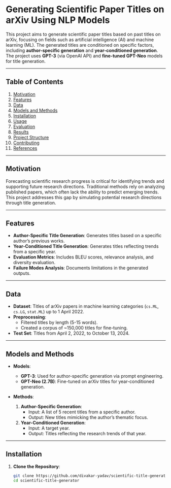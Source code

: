 # Generating Scientific Paper Titles on arXiv Using NLP Models

This project aims to generate scientific paper titles based on past titles on arXiv, focusing on fields such as artificial intelligence (AI) and machine learning (ML). The generated titles are conditioned on specific factors, including **author-specific generation** and **year-conditioned generation**. The project uses **GPT-3** (via OpenAI API) and **fine-tuned GPT-Neo** models for title generation.

---

## Table of Contents
1. [Motivation](#motivation)
2. [Features](#features)
3. [Data](#data)
4. [Models and Methods](#models-and-methods)
5. [Installation](#installation)
6. [Usage](#usage)
7. [Evaluation](#evaluation)
8. [Results](#results)
9. [Project Structure](#project-structure)
10. [Contributing](#contributing)
11. [References](#references)

---

## Motivation
Forecasting scientific research progress is critical for identifying trends and supporting future research directions. Traditional methods rely on analyzing published papers, which often lack the ability to predict emerging trends. This project addresses this gap by simulating potential research directions through title generation.

---

## Features
- **Author-Specific Title Generation**: Generates titles based on a specific author’s previous works.
- **Year-Conditioned Title Generation**: Generates titles reflecting trends from a specific year.
- **Evaluation Metrics**: Includes BLEU scores, relevance analysis, and diversity evaluation.
- **Failure Modes Analysis**: Documents limitations in the generated outputs.

---

## Data
- **Dataset**: Titles of arXiv papers in machine learning categories (`cs.ML`, `cs.LG`, `stat.ML`) up to 1 April 2022.
- **Preprocessing**:
  - Filtered titles by length (5-15 words).
  - Created a corpus of ~150,000 titles for fine-tuning.
- **Test Set**: Titles from April 2, 2022, to October 13, 2024.

---

## Models and Methods
- **Models**:
  - **GPT-3**: Used for author-specific generation via prompt engineering.
  - **GPT-Neo (2.7B)**: Fine-tuned on arXiv titles for year-conditioned generation.

- **Methods**:
  1. **Author-Specific Generation**:
     - Input: A list of 5 recent titles from a specific author.
     - Output: New titles mimicking the author’s thematic focus.
  2. **Year-Conditioned Generation**:
     - Input: A target year.
     - Output: Titles reflecting the research trends of that year.

---

## Installation
1. **Clone the Repository**:
   ```bash
   git clone https://github.com/divakar-yadav/scientific-title-generator.git
   cd scientific-title-generator
